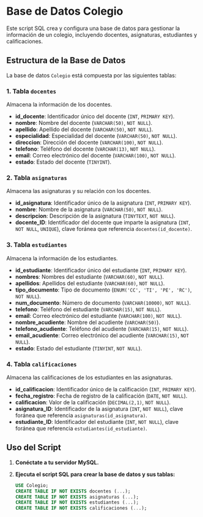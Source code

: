 # Base de Datos Colegio

Este script SQL crea y configura una base de datos para gestionar la información de un colegio, incluyendo docentes, asignaturas, estudiantes y calificaciones.

## Estructura de la Base de Datos

La base de datos `Colegio` está compuesta por las siguientes tablas:

### 1. Tabla `docentes`

Almacena la información de los docentes.

- **id_docente**: Identificador único del docente (`INT`, `PRIMARY KEY`).
- **nombre**: Nombre del docente (`VARCHAR(50)`, `NOT NULL`).
- **apellido**: Apellido del docente (`VARCHAR(50)`, `NOT NULL`).
- **especialidad**: Especialidad del docente (`VARCHAR(50)`, `NOT NULL`).
- **direccion**: Dirección del docente (`VARCHAR(100)`, `NOT NULL`).
- **telefono**: Teléfono del docente (`VARCHAR(13)`, `NOT NULL`).
- **email**: Correo electrónico del docente (`VARCHAR(100)`, `NOT NULL`).
- **estado**: Estado del docente (`TINYINT`).

### 2. Tabla `asignaturas`

Almacena las asignaturas y su relación con los docentes.

- **id_asignatura**: Identificador único de la asignatura (`INT`, `PRIMARY KEY`).
- **nombre**: Nombre de la asignatura (`VARCHAR(50)`, `NOT NULL`).
- **descripcion**: Descripción de la asignatura (`TINYTEXT`, `NOT NULL`).
- **docente_ID**: Identificador del docente que imparte la asignatura (`INT`, `NOT NULL`, `UNIQUE`), clave foránea que referencia `docentes(id_docente)`.

### 3. Tabla `estudiantes`

Almacena la información de los estudiantes.

- **id_estudiante**: Identificador único del estudiante (`INT`, `PRIMARY KEY`).
- **nombres**: Nombres del estudiante (`VARCHAR(60)`, `NOT NULL`).
- **apellidos**: Apellidos del estudiante (`VARCHAR(60)`, `NOT NULL`).
- **tipo_documento**: Tipo de documento (`ENUM('CC', 'TI', 'PE', 'RC')`, `NOT NULL`).
- **num_documento**: Número de documento (`VARCHAR(10000)`, `NOT NULL`).
- **telefono**: Teléfono del estudiante (`VARCHAR(15)`, `NOT NULL`).
- **email**: Correo electrónico del estudiante (`VARCHAR(100)`, `NOT NULL`).
- **nombre_acudiente**: Nombre del acudiente (`VARCHAR(50)`).
- **telefono_acudiente**: Teléfono del acudiente (`VARCHAR(15)`, `NOT NULL`).
- **email_acudiente**: Correo electrónico del acudiente (`VARCHAR(15)`, `NOT NULL`).
- **estado**: Estado del estudiante (`TINYINT`, `NOT NULL`).

### 4. Tabla `calificaciones`

Almacena las calificaciones de los estudiantes en las asignaturas.

- **id_calificacion**: Identificador único de la calificación (`INT`, `PRIMARY KEY`).
- **fecha_registro**: Fecha de registro de la calificación (`DATE`, `NOT NULL`).
- **calificacion**: Valor de la calificación (`DECIMAL(2,1)`, `NOT NULL`).
- **asignatura_ID**: Identificador de la asignatura (`INT`, `NOT NULL`), clave foránea que referencia `asignaturas(id_asignatura)`.
- **estudiante_ID**: Identificador del estudiante (`INT`, `NOT NULL`), clave foránea que referencia `estudiantes(id_estudiante)`.

## Uso del Script

1. **Conéctate a tu servidor MySQL.**

2. **Ejecuta el script SQL para crear la base de datos y sus tablas:**

   ```sql
   USE Colegio;
   CREATE TABLE IF NOT EXISTS docentes (...);
   CREATE TABLE IF NOT EXISTS asignaturas (...);
   CREATE TABLE IF NOT EXISTS estudiantes (...);
   CREATE TABLE IF NOT EXISTS calificaciones (...);
